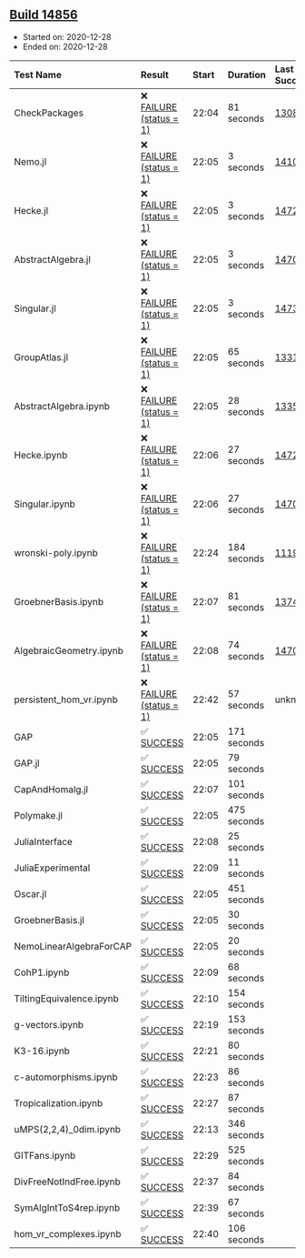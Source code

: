 ## [Build 14856](https://oscarci.mathematik.uni-kl.de/job/oscar/14856/)

* Started on: 2020-12-28
* Ended on: 2020-12-28

| Test Name    | Result | Start | Duration | Last Success | First Failure |
|:-------------|:-------|:------|:---------|:-------------|:--------------|
| CheckPackages | ❌ [FAILURE (status = 1)](https://oscarci.mathematik.uni-kl.de/job/oscar/14856/artifact/logs/build-14856/CheckPackages.log) | 22:04 | 81 seconds | [13085](https://oscarci.mathematik.uni-kl.de/job/oscar/13085/) | [13086](https://oscarci.mathematik.uni-kl.de/job/oscar/13086/) |
| Nemo.jl | ❌ [FAILURE (status = 1)](https://oscarci.mathematik.uni-kl.de/job/oscar/14856/artifact/logs/build-14856/Nemo.jl.log) | 22:05 | 3 seconds | [14101](https://oscarci.mathematik.uni-kl.de/job/oscar/14101/) | [14102](https://oscarci.mathematik.uni-kl.de/job/oscar/14102/) |
| Hecke.jl | ❌ [FAILURE (status = 1)](https://oscarci.mathematik.uni-kl.de/job/oscar/14856/artifact/logs/build-14856/Hecke.jl.log) | 22:05 | 3 seconds | [14723](https://oscarci.mathematik.uni-kl.de/job/oscar/14723/) | [14724](https://oscarci.mathematik.uni-kl.de/job/oscar/14724/) |
| AbstractAlgebra.jl | ❌ [FAILURE (status = 1)](https://oscarci.mathematik.uni-kl.de/job/oscar/14856/artifact/logs/build-14856/AbstractAlgebra.jl.log) | 22:05 | 3 seconds | [14701](https://oscarci.mathematik.uni-kl.de/job/oscar/14701/) | [14702](https://oscarci.mathematik.uni-kl.de/job/oscar/14702/) |
| Singular.jl | ❌ [FAILURE (status = 1)](https://oscarci.mathematik.uni-kl.de/job/oscar/14856/artifact/logs/build-14856/Singular.jl.log) | 22:05 | 3 seconds | [14732](https://oscarci.mathematik.uni-kl.de/job/oscar/14732/) | [14733](https://oscarci.mathematik.uni-kl.de/job/oscar/14733/) |
| GroupAtlas.jl | ❌ [FAILURE (status = 1)](https://oscarci.mathematik.uni-kl.de/job/oscar/14856/artifact/logs/build-14856/GroupAtlas.jl.log) | 22:05 | 65 seconds | [13311](https://oscarci.mathematik.uni-kl.de/job/oscar/13311/) | [13312](https://oscarci.mathematik.uni-kl.de/job/oscar/13312/) |
| AbstractAlgebra.ipynb | ❌ [FAILURE (status = 1)](https://oscarci.mathematik.uni-kl.de/job/oscar/14856/artifact/logs/build-14856/AbstractAlgebra.ipynb.log) | 22:05 | 28 seconds | [13355](https://oscarci.mathematik.uni-kl.de/job/oscar/13355/) | [13356](https://oscarci.mathematik.uni-kl.de/job/oscar/13356/) |
| Hecke.ipynb | ❌ [FAILURE (status = 1)](https://oscarci.mathematik.uni-kl.de/job/oscar/14856/artifact/logs/build-14856/Hecke.ipynb.log) | 22:06 | 27 seconds | [14723](https://oscarci.mathematik.uni-kl.de/job/oscar/14723/) | [14724](https://oscarci.mathematik.uni-kl.de/job/oscar/14724/) |
| Singular.ipynb | ❌ [FAILURE (status = 1)](https://oscarci.mathematik.uni-kl.de/job/oscar/14856/artifact/logs/build-14856/Singular.ipynb.log) | 22:06 | 27 seconds | [14701](https://oscarci.mathematik.uni-kl.de/job/oscar/14701/) | [14702](https://oscarci.mathematik.uni-kl.de/job/oscar/14702/) |
| wronski-poly.ipynb | ❌ [FAILURE (status = 1)](https://oscarci.mathematik.uni-kl.de/job/oscar/14856/artifact/logs/build-14856/wronski-poly.ipynb.log) | 22:24 | 184 seconds | [11192](https://oscarci.mathematik.uni-kl.de/job/oscar/11192/) | [11193](https://oscarci.mathematik.uni-kl.de/job/oscar/11193/) |
| GroebnerBasis.ipynb | ❌ [FAILURE (status = 1)](https://oscarci.mathematik.uni-kl.de/job/oscar/14856/artifact/logs/build-14856/GroebnerBasis.ipynb.log) | 22:07 | 81 seconds | [13748](https://oscarci.mathematik.uni-kl.de/job/oscar/13748/) | [13749](https://oscarci.mathematik.uni-kl.de/job/oscar/13749/) |
| AlgebraicGeometry.ipynb | ❌ [FAILURE (status = 1)](https://oscarci.mathematik.uni-kl.de/job/oscar/14856/artifact/logs/build-14856/AlgebraicGeometry.ipynb.log) | 22:08 | 74 seconds | [14701](https://oscarci.mathematik.uni-kl.de/job/oscar/14701/) | [14702](https://oscarci.mathematik.uni-kl.de/job/oscar/14702/) |
| persistent_hom_vr.ipynb | ❌ [FAILURE (status = 1)](https://oscarci.mathematik.uni-kl.de/job/oscar/14856/artifact/logs/build-14856/persistent_hom_vr.ipynb.log) | 22:42 | 57 seconds | unknown | unknown |
| GAP | ✅ [SUCCESS](https://oscarci.mathematik.uni-kl.de/job/oscar/14856/artifact/logs/build-14856/GAP.log) | 22:05 | 171 seconds |  |  |
| GAP.jl | ✅ [SUCCESS](https://oscarci.mathematik.uni-kl.de/job/oscar/14856/artifact/logs/build-14856/GAP.jl.log) | 22:05 | 79 seconds |  |  |
| CapAndHomalg.jl | ✅ [SUCCESS](https://oscarci.mathematik.uni-kl.de/job/oscar/14856/artifact/logs/build-14856/CapAndHomalg.jl.log) | 22:07 | 101 seconds |  |  |
| Polymake.jl | ✅ [SUCCESS](https://oscarci.mathematik.uni-kl.de/job/oscar/14856/artifact/logs/build-14856/Polymake.jl.log) | 22:05 | 475 seconds |  |  |
| JuliaInterface | ✅ [SUCCESS](https://oscarci.mathematik.uni-kl.de/job/oscar/14856/artifact/logs/build-14856/JuliaInterface.log) | 22:08 | 25 seconds |  |  |
| JuliaExperimental | ✅ [SUCCESS](https://oscarci.mathematik.uni-kl.de/job/oscar/14856/artifact/logs/build-14856/JuliaExperimental.log) | 22:09 | 11 seconds |  |  |
| Oscar.jl | ✅ [SUCCESS](https://oscarci.mathematik.uni-kl.de/job/oscar/14856/artifact/logs/build-14856/Oscar.jl.log) | 22:05 | 451 seconds |  |  |
| GroebnerBasis.jl | ✅ [SUCCESS](https://oscarci.mathematik.uni-kl.de/job/oscar/14856/artifact/logs/build-14856/GroebnerBasis.jl.log) | 22:05 | 30 seconds |  |  |
| NemoLinearAlgebraForCAP | ✅ [SUCCESS](https://oscarci.mathematik.uni-kl.de/job/oscar/14856/artifact/logs/build-14856/NemoLinearAlgebraForCAP.log) | 22:05 | 20 seconds |  |  |
| CohP1.ipynb | ✅ [SUCCESS](https://oscarci.mathematik.uni-kl.de/job/oscar/14856/artifact/logs/build-14856/CohP1.ipynb.log) | 22:09 | 68 seconds |  |  |
| TiltingEquivalence.ipynb | ✅ [SUCCESS](https://oscarci.mathematik.uni-kl.de/job/oscar/14856/artifact/logs/build-14856/TiltingEquivalence.ipynb.log) | 22:10 | 154 seconds |  |  |
| g-vectors.ipynb | ✅ [SUCCESS](https://oscarci.mathematik.uni-kl.de/job/oscar/14856/artifact/logs/build-14856/g-vectors.ipynb.log) | 22:19 | 153 seconds |  |  |
| K3-16.ipynb | ✅ [SUCCESS](https://oscarci.mathematik.uni-kl.de/job/oscar/14856/artifact/logs/build-14856/K3-16.ipynb.log) | 22:21 | 80 seconds |  |  |
| c-automorphisms.ipynb | ✅ [SUCCESS](https://oscarci.mathematik.uni-kl.de/job/oscar/14856/artifact/logs/build-14856/c-automorphisms.ipynb.log) | 22:23 | 86 seconds |  |  |
| Tropicalization.ipynb | ✅ [SUCCESS](https://oscarci.mathematik.uni-kl.de/job/oscar/14856/artifact/logs/build-14856/Tropicalization.ipynb.log) | 22:27 | 87 seconds |  |  |
| uMPS(2,2,4)_0dim.ipynb | ✅ [SUCCESS](https://oscarci.mathematik.uni-kl.de/job/oscar/14856/artifact/logs/build-14856/uMPS-2-2-4-_0dim.ipynb.log) | 22:13 | 346 seconds |  |  |
| GITFans.ipynb | ✅ [SUCCESS](https://oscarci.mathematik.uni-kl.de/job/oscar/14856/artifact/logs/build-14856/GITFans.ipynb.log) | 22:29 | 525 seconds |  |  |
| DivFreeNotIndFree.ipynb | ✅ [SUCCESS](https://oscarci.mathematik.uni-kl.de/job/oscar/14856/artifact/logs/build-14856/DivFreeNotIndFree.ipynb.log) | 22:37 | 84 seconds |  |  |
| SymAlgIntToS4rep.ipynb | ✅ [SUCCESS](https://oscarci.mathematik.uni-kl.de/job/oscar/14856/artifact/logs/build-14856/SymAlgIntToS4rep.ipynb.log) | 22:39 | 67 seconds |  |  |
| hom_vr_complexes.ipynb | ✅ [SUCCESS](https://oscarci.mathematik.uni-kl.de/job/oscar/14856/artifact/logs/build-14856/hom_vr_complexes.ipynb.log) | 22:40 | 106 seconds |  |  |
